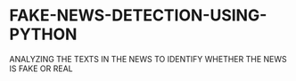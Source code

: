 # FAKE-NEWS-DETECTION-USING-PYTHON
ANALYZING THE TEXTS IN THE NEWS TO IDENTIFY WHETHER THE NEWS IS FAKE OR REAL
